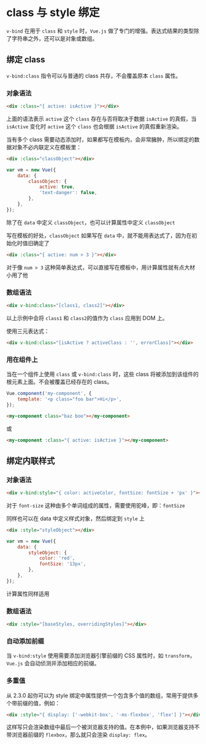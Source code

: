 # class 与 style 绑定

`v-bind` 在用于 `class` 和 `style` 时，`Vue.js` 做了专门的增强。表达式结果的类型除了字符串之外，还可以是对象或数组。

## 绑定 class

`v-bind:class` 指令可以与普通的 class 共存，不会覆盖原本 `class` 属性。

### 对象语法

```html
<div :class="{ active: isActive }"></div>
```

上面的语法表示 `active` 这个 `class` 存在与否将取决于数据 `isActive` 的真假，当 `isActive` 变化时 `active` 这个 `class` 也会根据 `isActive` 的真假重新渲染。

当有多个 class 需要动态添加时，如果都写在模板内，会非常臃肿，所以绑定的数据对象不必内联定义在模板里：

```html
<div :class="classObject"></div>
```

```js
var vm = new Vue({
	data: {
		classObject: {
			active: true,
			'text-danger': false,
		},
	},
});
```

除了在 `data` 中定义 `classObject`，也可以计算属性中定义 `classObject`

写在模板的好处，`classObject` 如果写在 `data` 中，就不能用表达式了，因为在初始化时值旧确定了

```html
<div :class="{ active: num > 3 }"></div>
```

对于像 `num > 3` 这种简单表达式，可以直接写在模板中，用计算属性就有点大材小用了他

### 数组语法

```html
<div v-bind:class="[class1, class2]"></div>
```

以上示例中会将 `class1` 和 `class2`的值作为 `class` 应用到 DOM 上。

使用三元表达式：

```html
<div v-bind:class="[isActive ? activeClass : '', errorClass]"></div>
```

### 用在组件上

当在一个组件上使用 `class` 或 `v-bind:class` 时，这些 class 将被添加到该组件的根元素上面。不会被覆盖已经存在的 class。

```js
Vue.component('my-component', {
	template: '<p class="foo bar">Hi</p>',
});
```

```html
<my-component class="baz boo"></my-component>
```

或

```html
<my-component :class="{ active: isActive }"></my-component>
```

## 绑定内联样式

### 对象语法

```html
<div v-bind:style="{ color: activeColor, fontSize: fontSize + 'px' }"></div>
```

对于 `font-size` 这种由多个单词组成的属性，需要使用驼峰，即：`fontSize`

同样也可以在 data 中定义样式对象，然后绑定到 `style` 上

```html
<div :style="styleObject"></div>
```

```js
var vm = new Vue({
	data: {
		styleObject: {
			color: 'red',
			fontSize: '13px',
		},
	},
});
```

计算属性同样适用

### 数组语法

```html
<div :style="[baseStyles, overridingStyles]"></div>
```

### 自动添加前缀

当 `v-bind:style` 使用需要添加浏览器引擎前缀的 CSS 属性时，如 `transform`，`Vue.js` 会自动侦测并添加相应的前缀。

### 多重值 <version text="2.3.0+" />

从 2.3.0 起你可以为 style 绑定中属性提供一个包含多个值的数组，常用于提供多个带前缀的值，例如：

```html
<div :style="{ display: ['-webkit-box', '-ms-flexbox', 'flex'] }"></div>
```

这样写只会渲染数组中最后一个被浏览器支持的值。在本例中，如果浏览器支持不带浏览器前缀的 `flexbox`，那么就只会渲染 `display: flex`。
